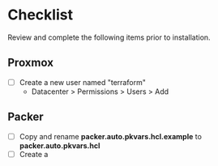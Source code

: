 # Checklist

Review and complete the following items prior to installation.

## Proxmox

- [ ] Create a new user named "terraform"
    - Datacenter > Permissions > Users > Add

## Packer

- [ ] Copy and rename **packer.auto.pkvars.hcl.example** to **packer.auto.pkvars.hcl**
- [ ] Create a
